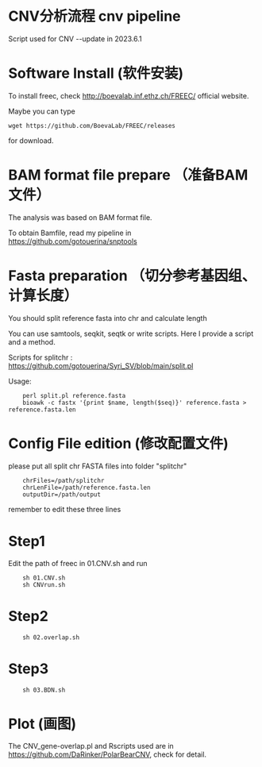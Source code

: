# CNV分析流程 cnv pipeline

Script used for CNV --update in 2023.6.1

#  Software Install (软件安装)

To install freec, check http://boevalab.inf.ethz.ch/FREEC/ official website.

Maybe you can type

    wget https://github.com/BoevaLab/FREEC/releases

for download.

#   BAM format file prepare （准备BAM文件）

The analysis was based on BAM format file.

To obtain Bamfile, read my pipeline in https://github.com/gotouerina/snptools

#   Fasta preparation （切分参考基因组、计算长度）

You should split reference fasta into chr and calculate length

You can use samtools, seqkit, seqtk or write scripts. Here I provide a script and a method.

Scripts for splitchr : https://github.com/gotouerina/Syri_SV/blob/main/split.pl

Usage:

        perl split.pl reference.fasta
        bioawk -c fastx '{print $name, length($seq)}' reference.fasta > reference.fasta.len

#    Config File edition (修改配置文件)

please put all split chr FASTA files into folder "splitchr" 

        chrFiles=/path/splitchr
        chrLenFile=/path/reference.fasta.len
        outputDir=/path/output

remember to edit these three lines

#    Step1

Edit the path of freec in 01.CNV.sh and run

        sh 01.CNV.sh
        sh CNVrun.sh
#   Step2

        sh 02.overlap.sh
#   Step3

        sh 03.BDN.sh

#     Plot (画图)

The CNV_gene-overlap.pl and  Rscripts used are in https://github.com/DaRinker/PolarBearCNV, check for detail.
